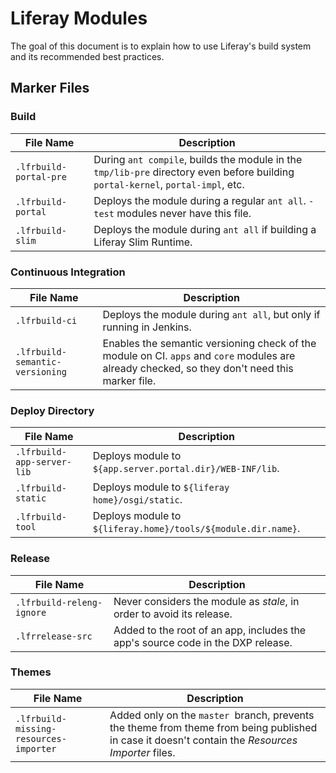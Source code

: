 # Liferay Modules

The goal of this document is to explain how to use Liferay's build system and
its recommended best practices.

## Marker Files

### Build

File Name | Description
--------- | -----------
`.lfrbuild-portal-pre` | During `ant compile`, builds the module in the `tmp/lib-pre` directory even before building `portal-kernel`, `portal-impl`, etc.
`.lfrbuild-portal` | Deploys the module during a regular `ant all`. `-test` modules never have this file.
`.lfrbuild-slim` | Deploys the module during `ant all` if building a Liferay Slim Runtime.

### Continuous Integration

File Name | Description
--------- | -----------
`.lfrbuild-ci` | Deploys the module during `ant all`, but only if running in Jenkins.
`.lfrbuild-semantic-versioning` | Enables the semantic versioning check of the module on CI. `apps` and `core` modules are already checked, so they don't need this marker file.

### Deploy Directory

File Name | Description
--------- | -----------
`.lfrbuild-app-server-lib` | Deploys module to `${app.server.portal.dir}/WEB-INF/lib`.
`.lfrbuild-static` | Deploys module to `${liferay home}/osgi/static`.
`.lfrbuild-tool` | Deploys module to `${liferay.home}/tools/${module.dir.name}`.

### Release

File Name | Description
--------- | -----------
`.lfrbuild-releng-ignore` | Never considers the module as *stale*, in order to avoid its release.
`.lfrrelease-src` | Added to the root of an app, includes the app's source code in the DXP release.

### Themes

File Name | Description
--------- | -----------
`.lfrbuild-missing-resources-importer` | Added only on the `master `branch, prevents the theme from theme from being published in case it doesn't contain the *Resources Importer* files.